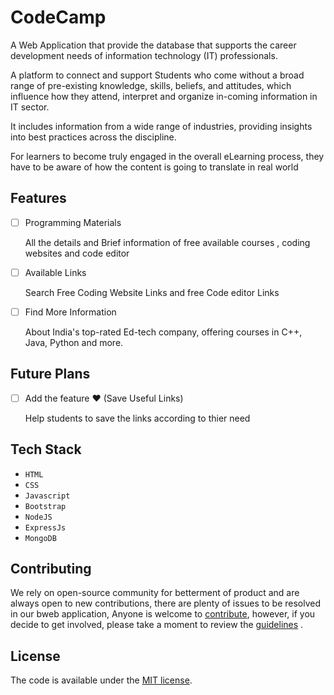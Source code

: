 # CodeCamp

A Web Application that provide the database that supports the career development needs of information technology (IT) professionals.

A platform to connect and support Students who come without a broad range of pre-existing knowledge, skills, beliefs, and attitudes, which influence how they attend, interpret and organize in-coming information in IT sector. 

It includes information from a wide range of industries, providing insights into best practices across the discipline.

For learners to become truly engaged in the overall eLearning process, they have to be aware of how the content is going to translate in real world

 
## Features

- [ ] Programming Materials

     All the details and Brief information  of free available courses , coding websites and code editor
     
- [ ] Available Links
    
    Search Free Coding Website Links and free Code editor Links
    
- [ ] Find More Information
    
    About India's top-rated Ed-tech company, offering courses in C++, Java, Python and more.
    
## Future Plans

- [ ] Add the feature ♥ (Save Useful Links)
    
    Help students to save the links according to thier need
    
## Tech Stack


-   `HTML`
-   `CSS`
-   `Javascript`
-   `Bootstrap`
-   `NodeJS`
-   `ExpressJs`
-   `MongoDB`

## Contributing

We rely on open-source community for betterment of product and are always open to new contributions, there are plenty of issues to be resolved in our bweb application, 
Anyone is welcome to [contribute](.github/CONTRIBUTING.md), however, if you decide to get
involved, please take a moment to review the [guidelines](.github/CONTRIBUTING.md) .

## License

The code is available under the [MIT license](LICENSE.txt).
